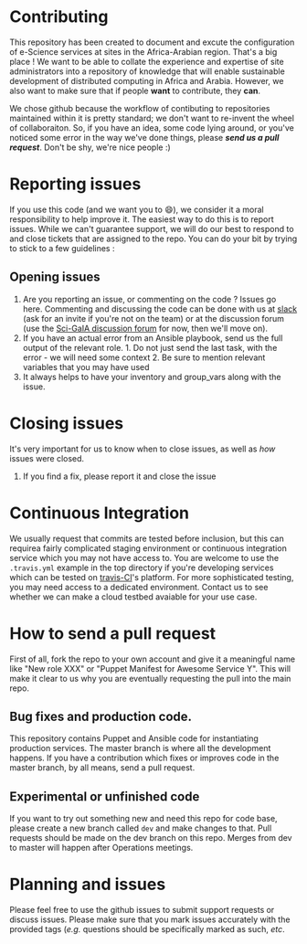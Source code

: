 # Contributing

This repository has been created to document and excute the configuration of e-Science services at sites in the Africa-Arabian region. That's a big place ! We want to  be able to collate the experience and expertise of site administrators into a repository of knowledge that will enable sustainable development of distributed computing in Africa and Arabia. However, we also want to make sure that if people **want** to contribute, they **can**.

We chose github because the workflow of contibuting to repositories maintained within it is pretty standard; we don't want to re-invent the wheel of collaboraiton. So, if you have an idea, some code lying around, or you've noticed some error in the way we've done things, please ***send us a pull request***. Don't be shy, we're nice people :)

# Reporting issues


If you use this code (and we want you to :smile:), we consider it a moral responsibility to help improve it. The easiest way to do this is to report issues. While we can't guarantee support, we will do our best to respond to and close tickets that are assigned to the repo. You can do your bit by trying to stick to a few guidelines :

## Opening issues

  1. Are you reporting an issue, or commenting on the code ? Issues go here. Commenting and discussing the code can be done with us at [slack](https://africa-arabia-roc.slack.com) (ask for an invite if you're not on the team) or at the discussion forum (use the [Sci-GaIA discussion forum](http://discourse.sci-gaia.eu) for now, then we'll move on).
  2. If you have an actual error from an Ansible playbook, send us the full output of the relevant role. 
    1. Do not just send the last task, with the error - we will  need some context
    2. Be sure to mention relevant variables that you may have used
  3. It always helps to have your inventory and group_vars along with the issue.

# Closing issues

It's very important for us to know when to close issues, as well as _how_ issues were closed.

  1. If you find a fix, please report it and close the issue

# Continuous Integration

We usually request that commits are tested before inclusion, but this can requirea fairly complicated staging environment or continuous integration service which you may not have access to. You are welcome to use the `.travis.yml` example in the top directory if  you're developing services which can be tested on [travis-CI](http://travis-ci.org)'s platform. For more sophisticated testing, you may need access to a dedicated environment. Contact us to see whether we can make a cloud testbed avaiable for your use case.


# How to send a pull request

First of all, fork the repo to your own account and give it a meaningful name like "New role XXX" or "Puppet Manifest for Awesome Service Y". This will make it clear to us why you are eventually requesting the pull into the main repo.

## Bug fixes and production code.

This repository contains Puppet and Ansible code for instantiating production services. The master branch is where all the development happens. If you have a contribution which fixes or improves code in the master branch, by all means, send a pull request. 

## Experimental or unfinished code

If you want to try out something new and need this repo for code base, please create a new branch called `dev` and make changes to that. Pull requests should be made on the dev branch on this repo. Merges from dev to master will happen after Operations meetings.

# Planning and issues

Please feel free to use the github issues to submit support requests or discuss issues. Please make sure that you mark issues accurately with the provided tags (*e.g.* questions should be specifically marked as such, *etc*.
